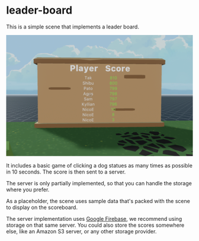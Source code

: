 # leader-board

This is a simple scene that implements a leader board.

![](screenshot/screenshot.png)

It includes a basic game of clicking a dog statues as many times as possible in 10 seconds. The score is then sent to a server.

The server is only partially implemented, so that you can handle the storage where you prefer.

As a placeholder, the scene uses sample data that's packed with the scene to display on the scoreboard.

The server implementation uses [Google Firebase](https://firebase.google.com/), we recommend using storage on that same server. You could also store the scores somewhere else, like an Amazon S3 server, or any other storage provider.
